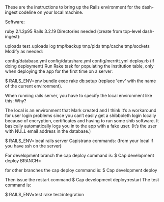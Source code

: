 These are the instructions to bring up the Rails environment for the dash-ingest codeline on your local machine.

Software:

ruby 2.1.2p95
Rails 3.2.19
Directories needed (create from top-level dash-ingest):

uploads
test_uploads
log
tmp/backup
tmp/pids
tmp/cache
tmp/sockets
Modify as needed:

config/database.yml
config/datashare.yml
config/merritt.yml
deploy.rb (if doing deployment)
Run Rake task for populating the institution table, only when deploying the app for the first time on a server:

$ RAILS_ENV=env bundle exec rake db:setup
(replace 'env' with the name of the current environment).

When running rails server, you have to specify the local environment like this: Why?

The local is an environment that Mark created and I think it’s a workaround for user login problems since you can’t easily get a shibboleth login locally because of encryption, certificates and having to run some shib software. It basically automatically logs you in to the app with a fake user. (It’s the user with NULL email address in the database.)

$ RAILS_ENV=local rails server
Capistrano commands: (from your local if you have ssh on the server)

For development branch the cap deploy command is:
$ Cap development deploy BRANCH=<branch name>

for other branches the cap deploy command is:
$ Cap development deploy 

Then issue the restart command
$ Cap development deploy:restart
The test command is:

$ RAILS_ENV=test rake test:integration
